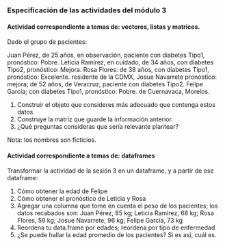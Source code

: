 ### Especificación de las actividades del módulo 3

#### Actividad correspondiente a temas de: vectores, listas y matrices.

Dado el grupo de pacientes:

Juan Pérez, de 25 años, en observación, paciente con diabetes Tipo1, pronóstico: Pobre.
Leticia Ramírez, en cuidado, de 34 años, con diabetes Tipo2, pronóstico: Mejora.
Rosa Flores: de 38 años, con diabetes Tipo1, pronóstico: Excelente. residente de la CDMX, 
Josue Navarrete  pronóstico: mejora; de 52 años, de Veracruz, paciente con diabetes Tipo2.
Felipe García; con diabetes Tipo1, pronóstico: Pobre. de Cuernavaca, Morelos.

1. Construir el objeto que consideres más adecuado que contenga estos datos
2. Construye la matriz que guarde la información anterior.
3. ¿Qué preguntas consideras que sería relevante plantear?

Nota: los nombres son ficticios.

#### Actividad correspondiente a temas de: dataframes

Transformar la actividad de la sesión 3 en un dataframe, y a partir de ese dataframe:

1. Cómo obtener la edad de Felipe
2. Cómo obtener el pronóstico de Leticia y Rosa
3. Agregar una columna que tome en cuenta el peso de los pacientes; los datos recabados son: 
Juan Pérez, 85 kg; Leticia Ramírez, 68 kg; Rosa Flores, 59 kg; Josue Navarrete, 96 kg; Felipe García, 73 kg
4. Reordena tu data.frame por edades; reordena por tipo de enfermedad
5. ¿Se puede hallar la edad promedio de los pacientes? Si es así, cuál es.


